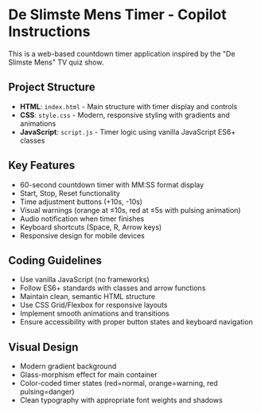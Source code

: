 <!-- Use this file to provide workspace-specific custom instructions to Copilot. For more details, visit https://code.visualstudio.com/docs/copilot/copilot-customization#_use-a-githubcopilotinstructionsmd-file -->

# De Slimste Mens Timer - Copilot Instructions

This is a web-based countdown timer application inspired by the "De Slimste Mens" TV quiz show.

## Project Structure
- **HTML**: `index.html` - Main structure with timer display and controls
- **CSS**: `style.css` - Modern, responsive styling with gradients and animations
- **JavaScript**: `script.js` - Timer logic using vanilla JavaScript ES6+ classes

## Key Features
- 60-second countdown timer with MM:SS format display
- Start, Stop, Reset functionality
- Time adjustment buttons (+10s, -10s)
- Visual warnings (orange at ≤10s, red at ≤5s with pulsing animation)
- Audio notification when timer finishes
- Keyboard shortcuts (Space, R, Arrow keys)
- Responsive design for mobile devices

## Coding Guidelines
- Use vanilla JavaScript (no frameworks)
- Follow ES6+ standards with classes and arrow functions
- Maintain clean, semantic HTML structure
- Use CSS Grid/Flexbox for responsive layouts
- Implement smooth animations and transitions
- Ensure accessibility with proper button states and keyboard navigation

## Visual Design
- Modern gradient background
- Glass-morphism effect for main container
- Color-coded timer states (red=normal, orange=warning, red pulsing=danger)
- Clean typography with appropriate font weights and shadows
